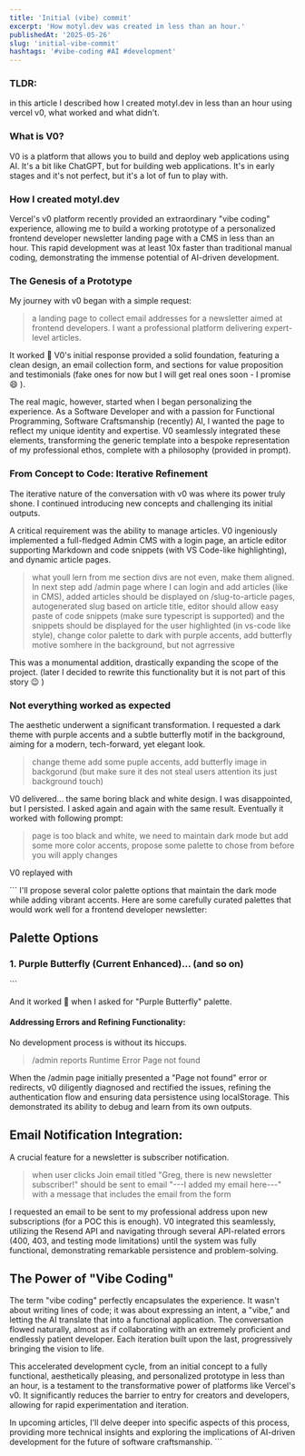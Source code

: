 ```yaml
---
title: 'Initial (vibe) commit'
excerpt: 'How motyl.dev was created in less than an hour.'
publishedAt: '2025-05-26'
slug: 'initial-vibe-commit'
hashtags: '#vibe-coding #AI #development'
---
```


### TLDR:

in this article I described how I created motyl.dev in less than an hour using vercel v0, what worked and what didn't.

### What is V0?

V0 is a platform that allows you to build and deploy web applications using AI. It's a bit like ChatGPT, but for building web applications. It's in early stages and it's not perfect, but it's a lot of fun to play with.

### How I created motyl.dev

Vercel's v0 platform recently provided an extraordinary "vibe coding" experience, allowing me to build a working prototype of a personalized frontend developer newsletter landing page with a CMS in less than an hour. This rapid development was at least 10x faster than traditional manual coding, demonstrating the immense potential of AI-driven development.

### The Genesis of a Prototype

My journey with v0 began with a simple request:

> a landing page to collect email addresses for a newsletter aimed at frontend developers. I want a professional platform delivering expert-level articles.

It worked :rocket: V0's initial response provided a solid foundation, featuring a clean design, an email collection form, and sections for value proposition and testimonials (fake ones for now but I will get real ones soon - I promise :smile: ).

The real magic, however, started when I began personalizing the experience. As a Software Developer and with a passion for Functional Programming, Software Craftsmanship (recently) AI, I wanted the page to reflect my unique identity and expertise. V0 seamlessly integrated these elements, transforming the generic template into a bespoke representation of my professional ethos, complete with a philosophy (provided in prompt).

### From Concept to Code: Iterative Refinement

The iterative nature of the conversation with v0 was where its power truly shone. I continued introducing new concepts and challenging its initial outputs.

A critical requirement was the ability to manage articles. V0 ingeniously implemented a full-fledged Admin CMS with a login page, an article editor supporting Markdown and code snippets (with VS Code-like highlighting), and dynamic article pages.

> what youll lern from me section divs are not even, make them aligned. In next step add /admin page where I can login and add articles (like in CMS), added articles should be displayed on /slug-to-article pages, autogenerated slug based on article title, editor should allow easy paste of code snippets (make sure typescript is supported) and the snippets should be displayed for the user highlighted (in vs-code like style), change color palette to dark with purple accents, add butterfly motive somhere in the background, but not agrressive

This was a monumental addition, drastically expanding the scope of the project. (later I decided to rewrite this functionality but it is not part of this story :wink: )

### Not everything worked as expected

The aesthetic underwent a significant transformation. I requested a dark theme with purple accents and a subtle butterfly motif in the background, aiming for a modern, tech-forward, yet elegant look.

> change theme add some puple accents, add butterfly image in backgorund (but make sure it des not steal users attention its just background touch)

V0 delivered... the same boring black and white design. I was disappointed, but I persisted. I asked again and again with the same result. Eventually it worked with following prompt:

> page is too black and white, we need to maintain dark mode but add some more color accents, propose some palette to chose from before you will apply changes

V0 replayed with

\`\`\`
I'll propose several color palette options that maintain the dark mode while adding vibrant accents. Here are some carefully curated palettes that would work well for a frontend developer newsletter:

## Palette Options

### 1. **Purple Butterfly** (Current Enhanced)... (and so on)

\`\`\`

And it worked :rocket: when I asked for "Purple Butterfly" palette.

#### Addressing Errors and Refining Functionality:

No development process is without its hiccups.

> /admin reports Runtime Error Page not found

When the /admin page initially presented a "Page not found" error or redirects, v0 diligently diagnosed and rectified the issues, refining the authentication flow and ensuring data persistence using localStorage. This demonstrated its ability to debug and learn from its own outputs.

## Email Notification Integration:

A crucial feature for a newsletter is subscriber notification.

> when user clicks Join email titled "Greg, there is new newsletter subscriber!" should be sent to email "---I added my email here---" with a message that includes the email from the form

I requested an email to be sent to my professional address upon new subscriptions (for a POC this is enough). V0 integrated this seamlessly, utilizing the Resend API and navigating through several API-related errors (400, 403, and testing mode limitations) until the system was fully functional, demonstrating remarkable persistence and problem-solving.

## The Power of "Vibe Coding"

The term "vibe coding" perfectly encapsulates the experience. It wasn't about writing lines of code; it was about expressing an intent, a "vibe," and letting the AI translate that into a functional application. The conversation flowed naturally, almost as if collaborating with an extremely proficient and endlessly patient developer. Each iteration built upon the last, progressively bringing the vision to life.

This accelerated development cycle, from an initial concept to a fully functional, aesthetically pleasing, and personalized prototype in less than an hour, is a testament to the transformative power of platforms like Vercel's v0. It significantly reduces the barrier to entry for creators and developers, allowing for rapid experimentation and iteration.

In upcoming articles, I'll delve deeper into specific aspects of this process, providing more technical insights and exploring the implications of AI-driven development for the future of software craftsmanship.
\`\`\`

